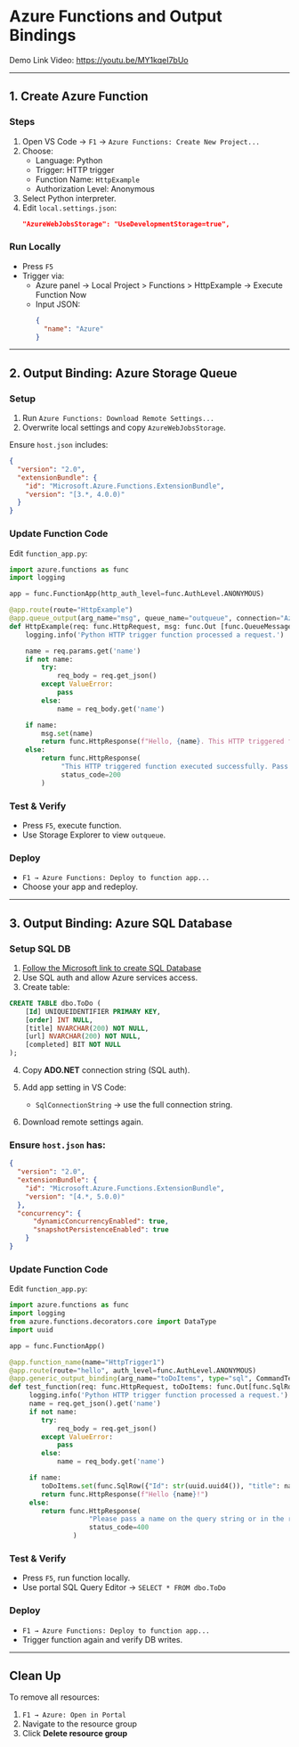 
#  Azure Functions and Output Bindings

Demo Link Video: https://youtu.be/MY1kqeI7bUo

---

## 1. Create Azure Function

### Steps

1. Open VS Code → `F1` → `Azure Functions: Create New Project...`
2. Choose:
   - Language: Python 
   - Trigger: HTTP trigger
   - Function Name: `HttpExample`
   - Authorization Level: Anonymous
3. Select Python interpreter.
4. Edit `local.settings.json`:
   ```json
   "AzureWebJobsStorage": "UseDevelopmentStorage=true",
   ```
   
### Run Locally

- Press `F5`
- Trigger via:
  - Azure panel → Local Project > Functions > HttpExample → Execute Function Now
  - Input JSON:
    ```json
    {
      "name": "Azure"
    }
    ```

---

## 2. Output Binding: Azure Storage Queue

### Setup

1. Run `Azure Functions: Download Remote Settings...`
2. Overwrite local settings and copy `AzureWebJobsStorage`.

Ensure `host.json` includes:

```json
{
  "version": "2.0",
  "extensionBundle": {
    "id": "Microsoft.Azure.Functions.ExtensionBundle",
    "version": "[3.*, 4.0.0)"
  }
}
```

### Update Function Code

Edit `function_app.py`:

```python
import azure.functions as func
import logging

app = func.FunctionApp(http_auth_level=func.AuthLevel.ANONYMOUS)

@app.route(route="HttpExample")
@app.queue_output(arg_name="msg", queue_name="outqueue", connection="AzureWebJobsStorage")
def HttpExample(req: func.HttpRequest, msg: func.Out [func.QueueMessage]) -> func.HttpResponse:
    logging.info('Python HTTP trigger function processed a request.')

    name = req.params.get('name')
    if not name:
        try:
            req_body = req.get_json()
        except ValueError:
            pass
        else:
            name = req_body.get('name')

    if name:
        msg.set(name)
        return func.HttpResponse(f"Hello, {name}. This HTTP triggered function executed successfully.")
    else:
        return func.HttpResponse(
             "This HTTP triggered function executed successfully. Pass a name in the query string or in the request body for a personalized response.",
             status_code=200
        )
```

### Test & Verify

- Press `F5`, execute function.
- Use Storage Explorer to view `outqueue`.

### Deploy

- `F1 → Azure Functions: Deploy to function app...`
- Choose your app and redeploy.

---

## 3. Output Binding: Azure SQL Database

### Setup SQL DB

1. [Follow the Microsoft link to create SQL Database](https://learn.microsoft.com/en-us/azure/azure-sql/database/single-database-create-quickstart)
2. Use SQL auth and allow Azure services access.
3. Create table:

```sql
CREATE TABLE dbo.ToDo (
    [Id] UNIQUEIDENTIFIER PRIMARY KEY,
    [order] INT NULL,
    [title] NVARCHAR(200) NOT NULL,
    [url] NVARCHAR(200) NOT NULL,
    [completed] BIT NOT NULL
);
```

4. Copy **ADO.NET** connection string (SQL auth).
5. Add app setting in VS Code:
   - `SqlConnectionString` → use the full connection string.

6. Download remote settings again.

### Ensure `host.json` has:

```json
{
  "version": "2.0",
  "extensionBundle": {
    "id": "Microsoft.Azure.Functions.ExtensionBundle",
    "version": "[4.*, 5.0.0)"
  },
  "concurrency": {
      "dynamicConcurrencyEnabled": true,
      "snapshotPersistenceEnabled": true
    }
}
```

### Update Function Code

Edit `function_app.py`:

```python
import azure.functions as func
import logging
from azure.functions.decorators.core import DataType
import uuid

app = func.FunctionApp()

@app.function_name(name="HttpTrigger1")
@app.route(route="hello", auth_level=func.AuthLevel.ANONYMOUS)
@app.generic_output_binding(arg_name="toDoItems", type="sql", CommandText="dbo.ToDo", ConnectionStringSetting="SqlConnectionString",data_type=DataType.STRING)
def test_function(req: func.HttpRequest, toDoItems: func.Out[func.SqlRow]) -> func.HttpResponse:
     logging.info('Python HTTP trigger function processed a request.')
     name = req.get_json().get('name')
     if not name:
        try:
            req_body = req.get_json()
        except ValueError:
            pass
        else:
            name = req_body.get('name')

     if name:
        toDoItems.set(func.SqlRow({"Id": str(uuid.uuid4()), "title": name, "completed": False, "url": ""}))
        return func.HttpResponse(f"Hello {name}!")
     else:
        return func.HttpResponse(
                    "Please pass a name on the query string or in the request body",
                    status_code=400
                )
```

### Test & Verify

- Press `F5`, run function locally.
- Use portal SQL Query Editor → `SELECT * FROM dbo.ToDo`

### Deploy

- `F1 → Azure Functions: Deploy to function app...`
- Trigger function again and verify DB writes.

---

## Clean Up

To remove all resources:

1. `F1 → Azure: Open in Portal`
2. Navigate to the resource group
3. Click **Delete resource group**
